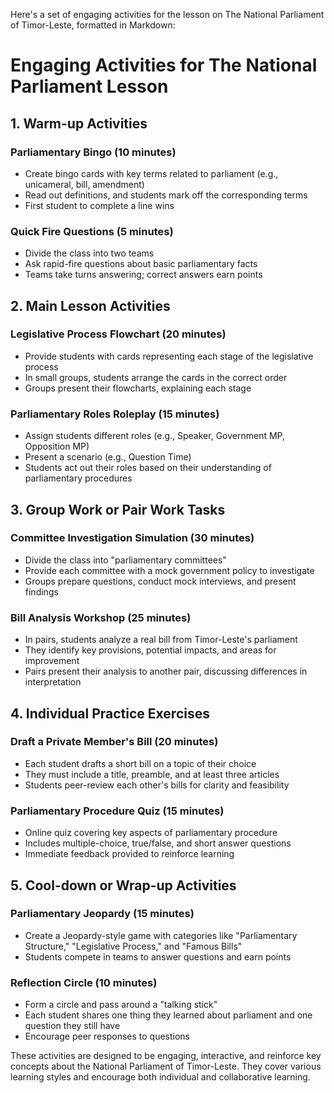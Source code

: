 Here's a set of engaging activities for the lesson on The National Parliament of Timor-Leste, formatted in Markdown:

# Engaging Activities for The National Parliament Lesson

## 1. Warm-up Activities

### Parliamentary Bingo (10 minutes)
- Create bingo cards with key terms related to parliament (e.g., unicameral, bill, amendment)
- Read out definitions, and students mark off the corresponding terms
- First student to complete a line wins

### Quick Fire Questions (5 minutes)
- Divide the class into two teams
- Ask rapid-fire questions about basic parliamentary facts
- Teams take turns answering; correct answers earn points

## 2. Main Lesson Activities

### Legislative Process Flowchart (20 minutes)
- Provide students with cards representing each stage of the legislative process
- In small groups, students arrange the cards in the correct order
- Groups present their flowcharts, explaining each stage

### Parliamentary Roles Roleplay (15 minutes)
- Assign students different roles (e.g., Speaker, Government MP, Opposition MP)
- Present a scenario (e.g., Question Time)
- Students act out their roles based on their understanding of parliamentary procedures

## 3. Group Work or Pair Work Tasks

### Committee Investigation Simulation (30 minutes)
- Divide the class into "parliamentary committees"
- Provide each committee with a mock government policy to investigate
- Groups prepare questions, conduct mock interviews, and present findings

### Bill Analysis Workshop (25 minutes)
- In pairs, students analyze a real bill from Timor-Leste's parliament
- They identify key provisions, potential impacts, and areas for improvement
- Pairs present their analysis to another pair, discussing differences in interpretation

## 4. Individual Practice Exercises

### Draft a Private Member's Bill (20 minutes)
- Each student drafts a short bill on a topic of their choice
- They must include a title, preamble, and at least three articles
- Students peer-review each other's bills for clarity and feasibility

### Parliamentary Procedure Quiz (15 minutes)
- Online quiz covering key aspects of parliamentary procedure
- Includes multiple-choice, true/false, and short answer questions
- Immediate feedback provided to reinforce learning

## 5. Cool-down or Wrap-up Activities

### Parliamentary Jeopardy (15 minutes)
- Create a Jeopardy-style game with categories like "Parliamentary Structure," "Legislative Process," and "Famous Bills"
- Students compete in teams to answer questions and earn points

### Reflection Circle (10 minutes)
- Form a circle and pass around a "talking stick"
- Each student shares one thing they learned about parliament and one question they still have
- Encourage peer responses to questions

These activities are designed to be engaging, interactive, and reinforce key concepts about the National Parliament of Timor-Leste. They cover various learning styles and encourage both individual and collaborative learning.